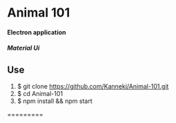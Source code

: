 Animal 101
==========
#### Electron application
##### Material Ui

Use
--------
1. $ git clone https://github.com/Kanneki/Animal-101.git
2. $ cd Animal-101
3. $ npm install && npm start


=========
